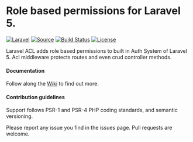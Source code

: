 
# Role based permissions for Laravel 5.

[![Laravel](https://img.shields.io/badge/Laravel-~5.0-orange.svg?style=flat-square)](http://laravel.com)
[![Source](http://img.shields.io/badge/source-kodeine/laravel--acl-blue.svg?style=flat-square)](https://github.com/kodeine/laravel-acl/)
[![Build Status](http://img.shields.io/travis/kodeine/laravel--acl/master.svg?style=flat-square)](https://travis-ci.org/kodeine/laravel-acl)
[![License](http://img.shields.io/badge/license-MIT-brightgreen.svg?style=flat-square)](https://tldrlegal.com/license/mit-license)

Laravel ACL adds role based permissions to built in Auth System of Laravel 5. Acl middleware protects routes and even crud controller methods.


#### Documentation

Follow along the [Wiki](https://github.com/kodeine/laravel-acl/wiki) to find out more.

#### Contribution guidelines

Support follows PSR-1 and PSR-4 PHP coding standards, and semantic versioning.

Please report any issue you find in the issues page.
Pull requests are welcome.

